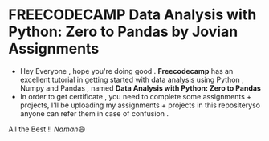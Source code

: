 # FREECODECAMP Data Analysis with Python: Zero to Pandas by Jovian Assignments
- Hey Everyone , hope you're doing good . **Freecodecamp** has an excellent tutorial in getting started with data analysis using Python , Numpy and Pandas , named **Data Analysis with Python: Zero to Pandas**
- In order to get certificate , you need to complete some assignments + projects, I'll be uploading my assignments + projects in this repositeryso anyone can refer them in case of confusion .

All the Best !!
*Naman*😄
